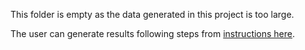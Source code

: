 This folder is empty as the data generated in this project is too large. 

The user can generate results following steps from [instructions here](../Code/README.md).